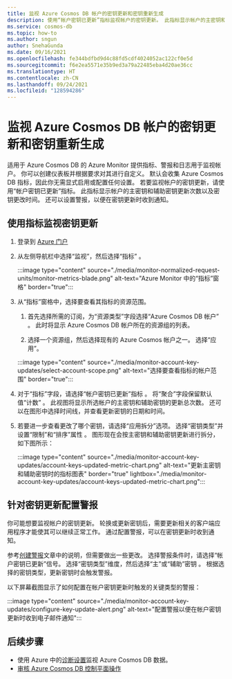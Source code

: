 ```yaml
---
title: 监视 Azure Cosmos DB 帐户的密钥更新和密钥重新生成
description: 使用“帐户密钥已更新”指标监视帐户的密钥更新。 此指标显示帐户的主密钥和辅助密钥更新次数以及密钥更改时间。
ms.service: cosmos-db
ms.topic: how-to
ms.author: sngun
author: SnehaGunda
ms.date: 09/16/2021
ms.openlocfilehash: fe344bdfbd9d4c88fd5cdf4024052ac122cf0e5d
ms.sourcegitcommit: f6e2ea5571e35b9ed3a79a22485eba4d20ae36cc
ms.translationtype: HT
ms.contentlocale: zh-CN
ms.lasthandoff: 09/24/2021
ms.locfileid: "128594286"
---
```

# <a name="monitor-your-azure-cosmos-db-account-for-key-updates-and-key-regeneration"></a>监视 Azure Cosmos DB 帐户的密钥更新和密钥重新生成

适用于 Azure Cosmos DB 的 Azure Monitor 提供指标、警报和日志用于监视帐户。 你可以创建仪表板并根据要求对其进行自定义。 默认会收集 Azure Cosmos DB 指标，因此你无需显式启用或配置任何设置。 若要监视帐户的密钥更新，请使用“帐户密钥已更新”指标。 此指标显示帐户的主密钥和辅助密钥更新次数以及密钥更改时间。 还可以设置警报，以便在密钥更新时收到通知。

## <a name="monitor-key-updates-with-metrics"></a>使用指标监视密钥更新

1. 登录到 [Azure 门户](https://portal.azure.com/)

1. 从左侧导航栏中选择“监视”，然后选择“指标” 。

   :::image type="content" source="./media/monitor-normalized-request-units/monitor-metrics-blade.png" alt-text="Azure Monitor 中的“指标”窗格" border="true":::

1. 从“指标”窗格中，选择要查看其指标的资源范围。

   1. 首先选择所需的订阅，为“资源类型”字段选择“Azure Cosmos DB 帐户”  。 此时将显示 Azure Cosmos DB 帐户所在的资源组的列表。

   1. 选择一个资源组，然后选择现有的 Azure Cosmos 帐户之一。 选择“应用”。

   :::image type="content" source="./media/monitor-account-key-updates/select-account-scope.png" alt-text="选择要查看指标的帐户范围" border="true":::

1. 对于“指标”字段，请选择“帐户密钥已更新”指标 。 将“聚合”字段保留默认值“计数” 。 此视图将显示所选帐户的主密钥和辅助密钥的更新总次数。 还可以在图形中选择时间线，并查看更新密钥的日期和时间。

1. 若要进一步查看更改了哪个密钥，请选择“应用拆分”选项。 选择“密钥类型”并设置“限制”和“排序”属性  。 图形现在会按主密钥和辅助密钥更新进行拆分，如下图所示：

   :::image type="content" source="./media/monitor-account-key-updates/account-keys-updated-metric-chart.png" alt-text="更新主密钥和辅助密钥时的指标图表" border="true" lightbox="./media/monitor-account-key-updates/account-keys-updated-metric-chart.png":::

## <a name="configure-alerts-for-a-key-update"></a>针对密钥更新配置警报

你可能想要监视帐户的密钥更新。 轮换或更新密钥后，需要更新相关的客户端应用程序才能使其可以继续正常工作。 通过配置警报，可以在密钥更新时收到通知。

参考[创建警报](create-alerts.md)文章中的说明，但需要做出一些更改。 选择警报条件时，请选择“帐户密钥已更新”信号。 选择“密钥类型”维度，然后选择“主”或“辅助”密钥  。 根据选择的密钥类型，更新密钥时会触发警报。

以下屏幕截图显示了如何配置在帐户密钥更新时触发的关键类型的警报：

:::image type="content" source="./media/monitor-account-key-updates/configure-key-update-alert.png" alt-text="配置警报以便在帐户密钥更新时收到电子邮件通知":::

## <a name="next-steps"></a>后续步骤

* 使用 Azure 中的[诊断设置](cosmosdb-monitor-resource-logs.md)监视 Azure Cosmos DB 数据。
* [审核 Azure Cosmos DB 控制平面操作](audit-control-plane-logs.md)